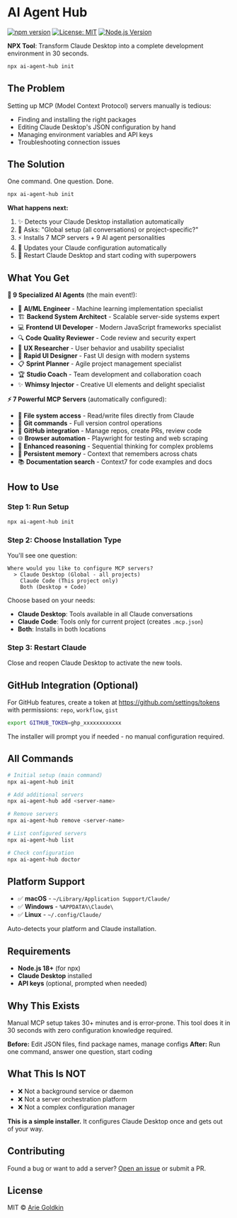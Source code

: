 # AI Agent Hub

[![npm version](https://badge.fury.io/js/ai-agent-hub.svg)](https://www.npmjs.com/package/ai-agent-hub)
[![License: MIT](https://img.shields.io/badge/License-MIT-yellow.svg)](https://opensource.org/licenses/MIT)
[![Node.js Version](https://img.shields.io/node/v/ai-agent-hub)](https://nodejs.org/)

**NPX Tool**: Transform Claude Desktop into a complete development environment in 30 seconds.

```bash
npx ai-agent-hub init
```

## The Problem

Setting up MCP (Model Context Protocol) servers manually is tedious:

- Finding and installing the right packages
- Editing Claude Desktop's JSON configuration by hand
- Managing environment variables and API keys
- Troubleshooting connection issues

## The Solution

One command. One question. Done.

```bash
npx ai-agent-hub init
```

**What happens next:**

1. ✨ Detects your Claude Desktop installation automatically
2. 🤔 Asks: "Global setup (all conversations) or project-specific?"
3. ⚡ Installs 7 MCP servers + 9 AI agent personalities
4. 🔧 Updates your Claude configuration automatically
5. 🚀 Restart Claude Desktop and start coding with superpowers

## What You Get

**🤖 9 Specialized AI Agents** (the main event!):

- 🧠 **AI/ML Engineer** - Machine learning implementation specialist
- 🏗️ **Backend System Architect** - Scalable server-side systems expert
- 💻 **Frontend UI Developer** - Modern JavaScript frameworks specialist
- 🔍 **Code Quality Reviewer** - Code review and security expert
- 👥 **UX Researcher** - User behavior and usability specialist
- 🎨 **Rapid UI Designer** - Fast UI design with modern systems
- 📋 **Sprint Planner** - Agile project management specialist
- 🏆 **Studio Coach** - Team development and collaboration coach
- ✨ **Whimsy Injector** - Creative UI elements and delight specialist

**⚡ 7 Powerful MCP Servers** (automatically configured):

- 📁 **File system access** - Read/write files directly from Claude
- 🔧 **Git commands** - Full version control operations
- 🐙 **GitHub integration** - Manage repos, create PRs, review code
- 🌐 **Browser automation** - Playwright for testing and web scraping
- 🧮 **Enhanced reasoning** - Sequential thinking for complex problems
- 💾 **Persistent memory** - Context that remembers across chats
- 📚 **Documentation search** - Context7 for code examples and docs

## How to Use

### Step 1: Run Setup

```bash
npx ai-agent-hub init
```

### Step 2: Choose Installation Type

You'll see one question:

```
Where would you like to configure MCP servers?
  > Claude Desktop (Global - all projects)
    Claude Code (This project only)
    Both (Desktop + Code)
```

Choose based on your needs:

- **Claude Desktop**: Tools available in all Claude conversations
- **Claude Code**: Tools only for current project (creates `.mcp.json`)
- **Both**: Installs in both locations

### Step 3: Restart Claude

Close and reopen Claude Desktop to activate the new tools.

## GitHub Integration (Optional)

For GitHub features, create a token at https://github.com/settings/tokens with permissions: `repo`, `workflow`, `gist`

```bash
export GITHUB_TOKEN=ghp_xxxxxxxxxxxx
```

The installer will prompt you if needed - no manual configuration required.

## All Commands

```bash
# Initial setup (main command)
npx ai-agent-hub init

# Add additional servers
npx ai-agent-hub add <server-name>

# Remove servers
npx ai-agent-hub remove <server-name>

# List configured servers
npx ai-agent-hub list

# Check configuration
npx ai-agent-hub doctor
```

## Platform Support

- ✅ **macOS** - `~/Library/Application Support/Claude/`
- ✅ **Windows** - `%APPDATA%\Claude\`
- ✅ **Linux** - `~/.config/Claude/`

Auto-detects your platform and Claude installation.

## Requirements

- **Node.js 18+** (for npx)
- **Claude Desktop** installed
- **API keys** (optional, prompted when needed)

## Why This Exists

Manual MCP setup takes 30+ minutes and is error-prone. This tool does it in 30 seconds with zero configuration knowledge required.

**Before:** Edit JSON files, find package names, manage configs
**After:** Run one command, answer one question, start coding

## What This Is NOT

- ❌ Not a background service or daemon
- ❌ Not a server orchestration platform
- ❌ Not a complex configuration manager

**This is a simple installer.** It configures Claude Desktop once and gets out of your way.

## Contributing

Found a bug or want to add a server? [Open an issue](https://github.com/ArieGoldkin/ai-agent-hub/issues) or submit a PR.

## License

MIT © [Arie Goldkin](https://github.com/ArieGoldkin)
